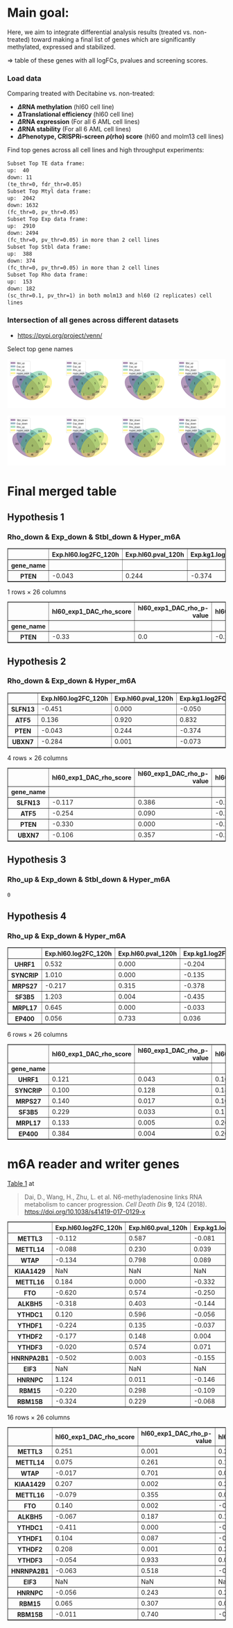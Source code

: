 # Main goal: 
Here, we aim to integrate differential analysis results (treated vs. non-treated) toward making a final list of genes which are significantly methylated, expressed and stabilized.

=> table of these genes with all logFCs, pvalues and screening scores.


### Load data
Comparing treated with Decitabine vs. non-treated:
- **$\Delta$RNA methylation**  (hl60 cell line)
- **$\Delta$Translational efficiency** (hl60 cell line)
- **$\Delta$RNA expression** (For all 6 AML cell lines)
- **$\Delta$RNA stability** (For all 6 AML cell lines)
- **$\Delta$Phenotype, CRISPRi-screen $\rho$(rho) score** (hl60 and molm13 cell lines) 



Find top genes across all cell lines and high throughput experiments:

    Subset Top TE data frame:
    up:  40
    down: 11
    (te_thr=0, fdr_thr=0.05)
    Subset Top Mtyl data frame:
    up:  2042
    down: 1632
    (fc_thr=0, pv_thr=0.05)
    Subset Top Exp data frame:
    up:  2910
    down: 2494
    (fc_thr=0, pv_thr=0.05) in more than 2 cell lines
    Subset Top Stbl data frame:
    up:  388
    down: 374
    (fc_thr=0, pv_thr=0.05) in more than 2 cell lines
    Subset Top Rho data frame:
    up:  153
    down: 182
    (sc_thr=0.1, pv_thr=1) in both molm13 and hl60 (2 replicates) cell lines


### Intersection of all genes across different datasets

- https://pypi.org/project/venn/

Select top gene names 

    
![png](img/venn_1.png)
    
![png](img/venn_2.png)

# Final merged table

## Hypothesis 1
### Rho_down & Exp_down & Stbl_down & Hyper_m6A


<table border="1" class="dataframe">
  <thead>
    <tr style="text-align: right;">
      <th></th>
      <th>Exp.hl60.log2FC_120h</th>
      <th>Exp.hl60.pval_120h</th>
      <th>Exp.kg1.log2FC</th>
      <th>Exp.kg1.pval</th>
      <th>Exp.molm14.log2FC</th>
      <th>Exp.molm14.pval</th>
      <th>Exp.ociaml2.log2FC</th>
      <th>Exp.ociaml2.pval</th>
      <th>Exp.ociaml3.log2FC</th>
      <th>Exp.ociaml3.pval</th>
      <th>...</th>
      <th>Stbl.molm14.logFC</th>
      <th>Stbl.molm14.pval</th>
      <th>Stbl.ociaml2.logFC</th>
      <th>Stbl.ociaml2.pval</th>
      <th>Stbl.ociaml3.logFC</th>
      <th>Stbl.ociaml3.pval</th>
      <th>Stbl.thp1.logFC</th>
      <th>Stbl.thp1.pval</th>
      <th>TE.Estimate_treatmentDRUG</th>
      <th>TE.fdr_Pr...z.._treatmentDRUG</th>
    </tr>
    <tr>
      <th>gene_name</th>
      <th></th>
      <th></th>
      <th></th>
      <th></th>
      <th></th>
      <th></th>
      <th></th>
      <th></th>
      <th></th>
      <th></th>
      <th></th>
      <th></th>
      <th></th>
      <th></th>
      <th></th>
      <th></th>
      <th></th>
      <th></th>
      <th></th>
      <th></th>
      <th></th>
    </tr>
  </thead>
  <tbody>
    <tr>
      <th>PTEN</th>
      <td>-0.043</td>
      <td>0.244</td>
      <td>-0.374</td>
      <td>0.005</td>
      <td>0.027</td>
      <td>0.888</td>
      <td>-0.014</td>
      <td>0.917</td>
      <td>0.174</td>
      <td>0.436</td>
      <td>...</td>
      <td>-0.084</td>
      <td>0.462</td>
      <td>-0.204</td>
      <td>0.276</td>
      <td>0.607</td>
      <td>0.001</td>
      <td>0.027</td>
      <td>0.847</td>
      <td>0.148</td>
      <td>0.908</td>
    </tr>
  </tbody>
</table>
<p>1 rows × 26 columns</p>
</div>




<table border="1" class="dataframe">
  <thead>
    <tr style="text-align: right;">
      <th></th>
      <th>hl60_exp1_DAC_rho_score</th>
      <th>hl60_exp1_DAC_rho_p-value</th>
      <th>hl60_exp2_DAC_rho_score</th>
      <th>hl60_exp2_DAC_rho_p-value</th>
      <th>hl60_exp2_GSK_rho_score</th>
      <th>hl60_exp2_GSK_rho_p-value</th>
      <th>molm13_exp_DAC_gamma_score</th>
      <th>molm13_exp_DAC_gamma_p-value</th>
      <th>molm13_exp_GSK_gamma_score</th>
      <th>molm13_exp_GSK_gamma_p-value</th>
    </tr>
    <tr>
      <th>gene_name</th>
      <th></th>
      <th></th>
      <th></th>
      <th></th>
      <th></th>
      <th></th>
      <th></th>
      <th></th>
      <th></th>
      <th></th>
    </tr>
  </thead>
  <tbody>
    <tr>
      <th>PTEN</th>
      <td>-0.33</td>
      <td>0.0</td>
      <td>-0.284</td>
      <td>0.097</td>
      <td>-0.29</td>
      <td>0.002</td>
      <td>-0.042</td>
      <td>0.806</td>
      <td>-0.042</td>
      <td>0.806</td>
    </tr>
  </tbody>
</table>
</div>



## Hypothesis 2
### Rho_down & Exp_down & Hyper_m6A


<table border="1" class="dataframe">
  <thead>
    <tr style="text-align: right;">
      <th></th>
      <th>Exp.hl60.log2FC_120h</th>
      <th>Exp.hl60.pval_120h</th>
      <th>Exp.kg1.log2FC</th>
      <th>Exp.kg1.pval</th>
      <th>Exp.molm14.log2FC</th>
      <th>Exp.molm14.pval</th>
      <th>Exp.ociaml2.log2FC</th>
      <th>Exp.ociaml2.pval</th>
      <th>Exp.ociaml3.log2FC</th>
      <th>Exp.ociaml3.pval</th>
      <th>...</th>
      <th>Stbl.molm14.logFC</th>
      <th>Stbl.molm14.pval</th>
      <th>Stbl.ociaml2.logFC</th>
      <th>Stbl.ociaml2.pval</th>
      <th>Stbl.ociaml3.logFC</th>
      <th>Stbl.ociaml3.pval</th>
      <th>Stbl.thp1.logFC</th>
      <th>Stbl.thp1.pval</th>
      <th>TE.Estimate_treatmentDRUG</th>
      <th>TE.fdr_Pr...z.._treatmentDRUG</th>
    </tr>
  </thead>
  <tbody>
    <tr>
      <th>SLFN13</th>
      <td>-0.451</td>
      <td>0.000</td>
      <td>-0.050</td>
      <td>0.895</td>
      <td>0.708</td>
      <td>0.194</td>
      <td>0.228</td>
      <td>0.451</td>
      <td>0.579</td>
      <td>0.187</td>
      <td>...</td>
      <td>NaN</td>
      <td>NaN</td>
      <td>NaN</td>
      <td>NaN</td>
      <td>NaN</td>
      <td>NaN</td>
      <td>NaN</td>
      <td>NaN</td>
      <td>0.432</td>
      <td>0.491</td>
    </tr>
    <tr>
      <th>ATF5</th>
      <td>0.136</td>
      <td>0.920</td>
      <td>0.832</td>
      <td>0.003</td>
      <td>-1.391</td>
      <td>0.000</td>
      <td>-0.035</td>
      <td>0.859</td>
      <td>0.433</td>
      <td>0.097</td>
      <td>...</td>
      <td>NaN</td>
      <td>NaN</td>
      <td>NaN</td>
      <td>NaN</td>
      <td>NaN</td>
      <td>NaN</td>
      <td>NaN</td>
      <td>NaN</td>
      <td>0.343</td>
      <td>0.730</td>
    </tr>
    <tr>
      <th>PTEN</th>
      <td>-0.043</td>
      <td>0.244</td>
      <td>-0.374</td>
      <td>0.005</td>
      <td>0.027</td>
      <td>0.888</td>
      <td>-0.014</td>
      <td>0.917</td>
      <td>0.174</td>
      <td>0.436</td>
      <td>...</td>
      <td>-0.084</td>
      <td>0.462</td>
      <td>-0.204</td>
      <td>0.276</td>
      <td>0.607</td>
      <td>0.001</td>
      <td>0.027</td>
      <td>0.847</td>
      <td>0.148</td>
      <td>0.908</td>
    </tr>
    <tr>
      <th>UBXN7</th>
      <td>-0.284</td>
      <td>0.001</td>
      <td>-0.073</td>
      <td>0.653</td>
      <td>0.506</td>
      <td>0.023</td>
      <td>0.085</td>
      <td>0.580</td>
      <td>-0.004</td>
      <td>0.987</td>
      <td>...</td>
      <td>-0.104</td>
      <td>0.348</td>
      <td>-0.064</td>
      <td>0.574</td>
      <td>-0.177</td>
      <td>0.230</td>
      <td>-0.354</td>
      <td>0.026</td>
      <td>-0.111</td>
      <td>0.922</td>
    </tr>
  </tbody>
</table>
<p>4 rows × 26 columns</p>
</div>


<table border="1" class="dataframe">
  <thead>
    <tr style="text-align: right;">
      <th></th>
      <th>hl60_exp1_DAC_rho_score</th>
      <th>hl60_exp1_DAC_rho_p-value</th>
      <th>hl60_exp2_DAC_rho_score</th>
      <th>hl60_exp2_DAC_rho_p-value</th>
      <th>hl60_exp2_GSK_rho_score</th>
      <th>hl60_exp2_GSK_rho_p-value</th>
      <th>molm13_exp_DAC_gamma_score</th>
      <th>molm13_exp_DAC_gamma_p-value</th>
      <th>molm13_exp_GSK_gamma_score</th>
      <th>molm13_exp_GSK_gamma_p-value</th>
    </tr>
    <tr>
      <th>gene_name</th>
      <th></th>
      <th></th>
      <th></th>
      <th></th>
      <th></th>
      <th></th>
      <th></th>
      <th></th>
      <th></th>
      <th></th>
    </tr>
  </thead>
  <tbody>
    <tr>
      <th>SLFN13</th>
      <td>-0.117</td>
      <td>0.386</td>
      <td>-0.271</td>
      <td>0.121</td>
      <td>-0.300</td>
      <td>0.380</td>
      <td>-0.044</td>
      <td>0.943</td>
      <td>-0.044</td>
      <td>0.943</td>
    </tr>
    <tr>
      <th>ATF5</th>
      <td>-0.254</td>
      <td>0.090</td>
      <td>-0.217</td>
      <td>0.033</td>
      <td>-0.273</td>
      <td>0.023</td>
      <td>-0.288</td>
      <td>0.220</td>
      <td>-0.288</td>
      <td>0.220</td>
    </tr>
    <tr>
      <th>PTEN</th>
      <td>-0.330</td>
      <td>0.000</td>
      <td>-0.284</td>
      <td>0.097</td>
      <td>-0.290</td>
      <td>0.002</td>
      <td>-0.042</td>
      <td>0.806</td>
      <td>-0.042</td>
      <td>0.806</td>
    </tr>
    <tr>
      <th>UBXN7</th>
      <td>-0.106</td>
      <td>0.357</td>
      <td>-0.201</td>
      <td>0.005</td>
      <td>-0.267</td>
      <td>0.013</td>
      <td>-0.043</td>
      <td>0.278</td>
      <td>-0.043</td>
      <td>0.278</td>
    </tr>
  </tbody>
</table>
</div>



## Hypothesis 3

### Rho_up & Exp_down & Stbl_down & Hyper_m6A




    0



## Hypothesis 4
### Rho_up & Exp_down & Hyper_m6A


<table border="1" class="dataframe">
  <thead>
    <tr style="text-align: right;">
      <th></th>
      <th>Exp.hl60.log2FC_120h</th>
      <th>Exp.hl60.pval_120h</th>
      <th>Exp.kg1.log2FC</th>
      <th>Exp.kg1.pval</th>
      <th>Exp.molm14.log2FC</th>
      <th>Exp.molm14.pval</th>
      <th>Exp.ociaml2.log2FC</th>
      <th>Exp.ociaml2.pval</th>
      <th>Exp.ociaml3.log2FC</th>
      <th>Exp.ociaml3.pval</th>
      <th>...</th>
      <th>Stbl.molm14.logFC</th>
      <th>Stbl.molm14.pval</th>
      <th>Stbl.ociaml2.logFC</th>
      <th>Stbl.ociaml2.pval</th>
      <th>Stbl.ociaml3.logFC</th>
      <th>Stbl.ociaml3.pval</th>
      <th>Stbl.thp1.logFC</th>
      <th>Stbl.thp1.pval</th>
      <th>TE.Estimate_treatmentDRUG</th>
      <th>TE.fdr_Pr...z.._treatmentDRUG</th>
    </tr>
  </thead>
  <tbody>
    <tr>
      <th>UHRF1</th>
      <td>0.532</td>
      <td>0.000</td>
      <td>-0.204</td>
      <td>0.204</td>
      <td>-0.341</td>
      <td>0.018</td>
      <td>-0.206</td>
      <td>0.120</td>
      <td>-0.195</td>
      <td>0.292</td>
      <td>...</td>
      <td>-0.283</td>
      <td>0.036</td>
      <td>-0.000</td>
      <td>1.000</td>
      <td>-0.204</td>
      <td>0.176</td>
      <td>0.059</td>
      <td>0.669</td>
      <td>NaN</td>
      <td>NaN</td>
    </tr>
    <tr>
      <th>SYNCRIP</th>
      <td>1.010</td>
      <td>0.000</td>
      <td>-0.135</td>
      <td>0.284</td>
      <td>-0.361</td>
      <td>0.028</td>
      <td>-0.122</td>
      <td>0.427</td>
      <td>-0.005</td>
      <td>0.985</td>
      <td>...</td>
      <td>-0.078</td>
      <td>0.431</td>
      <td>-0.043</td>
      <td>0.675</td>
      <td>0.109</td>
      <td>0.349</td>
      <td>-0.010</td>
      <td>0.931</td>
      <td>0.126</td>
      <td>0.659</td>
    </tr>
    <tr>
      <th>MRPS27</th>
      <td>-0.217</td>
      <td>0.315</td>
      <td>-0.378</td>
      <td>0.037</td>
      <td>0.065</td>
      <td>0.796</td>
      <td>-0.313</td>
      <td>0.019</td>
      <td>0.332</td>
      <td>0.286</td>
      <td>...</td>
      <td>0.175</td>
      <td>0.109</td>
      <td>0.125</td>
      <td>0.258</td>
      <td>0.241</td>
      <td>0.065</td>
      <td>0.091</td>
      <td>0.510</td>
      <td>-0.224</td>
      <td>0.806</td>
    </tr>
    <tr>
      <th>SF3B5</th>
      <td>1.203</td>
      <td>0.004</td>
      <td>-0.435</td>
      <td>0.045</td>
      <td>0.058</td>
      <td>0.804</td>
      <td>-0.083</td>
      <td>0.726</td>
      <td>-0.290</td>
      <td>0.435</td>
      <td>...</td>
      <td>NaN</td>
      <td>NaN</td>
      <td>NaN</td>
      <td>NaN</td>
      <td>NaN</td>
      <td>NaN</td>
      <td>NaN</td>
      <td>NaN</td>
      <td>0.104</td>
      <td>0.921</td>
    </tr>
    <tr>
      <th>MRPL17</th>
      <td>0.645</td>
      <td>0.000</td>
      <td>-0.033</td>
      <td>0.891</td>
      <td>-0.274</td>
      <td>0.183</td>
      <td>-0.108</td>
      <td>0.583</td>
      <td>-0.406</td>
      <td>0.035</td>
      <td>...</td>
      <td>NaN</td>
      <td>NaN</td>
      <td>NaN</td>
      <td>NaN</td>
      <td>NaN</td>
      <td>NaN</td>
      <td>NaN</td>
      <td>NaN</td>
      <td>-0.099</td>
      <td>0.928</td>
    </tr>
    <tr>
      <th>EP400</th>
      <td>0.056</td>
      <td>0.733</td>
      <td>0.036</td>
      <td>0.779</td>
      <td>-0.357</td>
      <td>0.014</td>
      <td>-0.092</td>
      <td>0.497</td>
      <td>-0.468</td>
      <td>0.010</td>
      <td>...</td>
      <td>NaN</td>
      <td>NaN</td>
      <td>NaN</td>
      <td>NaN</td>
      <td>NaN</td>
      <td>NaN</td>
      <td>NaN</td>
      <td>NaN</td>
      <td>0.129</td>
      <td>0.771</td>
    </tr>
  </tbody>
</table>
<p>6 rows × 26 columns</p>
</div>


<table border="1" class="dataframe">
  <thead>
    <tr style="text-align: right;">
      <th></th>
      <th>hl60_exp1_DAC_rho_score</th>
      <th>hl60_exp1_DAC_rho_p-value</th>
      <th>hl60_exp2_DAC_rho_score</th>
      <th>hl60_exp2_DAC_rho_p-value</th>
      <th>hl60_exp2_GSK_rho_score</th>
      <th>hl60_exp2_GSK_rho_p-value</th>
      <th>molm13_exp_DAC_gamma_score</th>
      <th>molm13_exp_DAC_gamma_p-value</th>
      <th>molm13_exp_GSK_gamma_score</th>
      <th>molm13_exp_GSK_gamma_p-value</th>
    </tr>
    <tr>
      <th>gene_name</th>
      <th></th>
      <th></th>
      <th></th>
      <th></th>
      <th></th>
      <th></th>
      <th></th>
      <th></th>
      <th></th>
      <th></th>
    </tr>
  </thead>
  <tbody>
    <tr>
      <th>UHRF1</th>
      <td>0.121</td>
      <td>0.043</td>
      <td>0.165</td>
      <td>0.018</td>
      <td>0.411</td>
      <td>0.003</td>
      <td>-0.093</td>
      <td>0.925</td>
      <td>-0.093</td>
      <td>0.925</td>
    </tr>
    <tr>
      <th>SYNCRIP</th>
      <td>0.100</td>
      <td>0.128</td>
      <td>0.184</td>
      <td>0.003</td>
      <td>0.182</td>
      <td>0.019</td>
      <td>-0.131</td>
      <td>0.311</td>
      <td>-0.131</td>
      <td>0.311</td>
    </tr>
    <tr>
      <th>MRPS27</th>
      <td>0.140</td>
      <td>0.017</td>
      <td>0.101</td>
      <td>0.337</td>
      <td>0.264</td>
      <td>0.003</td>
      <td>-0.215</td>
      <td>0.001</td>
      <td>-0.215</td>
      <td>0.001</td>
    </tr>
    <tr>
      <th>SF3B5</th>
      <td>0.229</td>
      <td>0.033</td>
      <td>0.111</td>
      <td>0.057</td>
      <td>0.102</td>
      <td>0.294</td>
      <td>-0.179</td>
      <td>0.018</td>
      <td>-0.179</td>
      <td>0.018</td>
    </tr>
    <tr>
      <th>MRPL17</th>
      <td>0.133</td>
      <td>0.005</td>
      <td>0.260</td>
      <td>0.038</td>
      <td>0.242</td>
      <td>0.023</td>
      <td>-0.211</td>
      <td>0.249</td>
      <td>-0.211</td>
      <td>0.249</td>
    </tr>
    <tr>
      <th>EP400</th>
      <td>0.384</td>
      <td>0.004</td>
      <td>0.204</td>
      <td>0.009</td>
      <td>0.172</td>
      <td>0.035</td>
      <td>-0.275</td>
      <td>0.119</td>
      <td>-0.275</td>
      <td>0.119</td>
    </tr>
  </tbody>
</table>
</div>



# m6A reader and writer genes 
[Table 1](https://www.nature.com/articles/s41419-017-0129-x/tables/1) at
> Dai, D., Wang, H., Zhu, L. et al. N6-methyladenosine links RNA metabolism to cancer progression. _Cell Death Dis_ **9**, 124 (2018). https://doi.org/10.1038/s41419-017-0129-x


<table border="1" class="dataframe">
  <thead>
    <tr style="text-align: right;">
      <th></th>
      <th>Exp.hl60.log2FC_120h</th>
      <th>Exp.hl60.pval_120h</th>
      <th>Exp.kg1.log2FC</th>
      <th>Exp.kg1.pval</th>
      <th>Exp.molm14.log2FC</th>
      <th>Exp.molm14.pval</th>
      <th>Exp.ociaml2.log2FC</th>
      <th>Exp.ociaml2.pval</th>
      <th>Exp.ociaml3.log2FC</th>
      <th>Exp.ociaml3.pval</th>
      <th>...</th>
      <th>Stbl.molm14.logFC</th>
      <th>Stbl.molm14.pval</th>
      <th>Stbl.ociaml2.logFC</th>
      <th>Stbl.ociaml2.pval</th>
      <th>Stbl.ociaml3.logFC</th>
      <th>Stbl.ociaml3.pval</th>
      <th>Stbl.thp1.logFC</th>
      <th>Stbl.thp1.pval</th>
      <th>TE.Estimate_treatmentDRUG</th>
      <th>TE.fdr_Pr...z.._treatmentDRUG</th>
    </tr>
  </thead>
  <tbody>
    <tr>
      <th>METTL3</th>
      <td>-0.112</td>
      <td>0.587</td>
      <td>-0.081</td>
      <td>0.577</td>
      <td>0.100</td>
      <td>0.606</td>
      <td>0.066</td>
      <td>0.756</td>
      <td>-0.009</td>
      <td>0.967</td>
      <td>...</td>
      <td>-0.096</td>
      <td>0.302</td>
      <td>0.055</td>
      <td>0.669</td>
      <td>-0.004</td>
      <td>0.976</td>
      <td>-0.023</td>
      <td>0.827</td>
      <td>0.105</td>
      <td>0.932</td>
    </tr>
    <tr>
      <th>METTL14</th>
      <td>-0.088</td>
      <td>0.230</td>
      <td>0.039</td>
      <td>0.844</td>
      <td>-0.009</td>
      <td>0.966</td>
      <td>0.052</td>
      <td>0.760</td>
      <td>0.223</td>
      <td>0.337</td>
      <td>...</td>
      <td>NaN</td>
      <td>NaN</td>
      <td>NaN</td>
      <td>NaN</td>
      <td>NaN</td>
      <td>NaN</td>
      <td>NaN</td>
      <td>NaN</td>
      <td>0.170</td>
      <td>0.866</td>
    </tr>
    <tr>
      <th>WTAP</th>
      <td>-0.134</td>
      <td>0.798</td>
      <td>0.089</td>
      <td>0.749</td>
      <td>0.279</td>
      <td>0.235</td>
      <td>0.046</td>
      <td>0.867</td>
      <td>0.070</td>
      <td>0.815</td>
      <td>...</td>
      <td>-0.105</td>
      <td>0.500</td>
      <td>0.001</td>
      <td>0.994</td>
      <td>-0.118</td>
      <td>0.475</td>
      <td>-0.078</td>
      <td>0.593</td>
      <td>-0.024</td>
      <td>0.985</td>
    </tr>
    <tr>
      <th>KIAA1429</th>
      <td>NaN</td>
      <td>NaN</td>
      <td>NaN</td>
      <td>NaN</td>
      <td>NaN</td>
      <td>NaN</td>
      <td>NaN</td>
      <td>NaN</td>
      <td>NaN</td>
      <td>NaN</td>
      <td>...</td>
      <td>0.303</td>
      <td>0.050</td>
      <td>-0.077</td>
      <td>0.449</td>
      <td>-0.105</td>
      <td>0.341</td>
      <td>0.019</td>
      <td>0.844</td>
      <td>NaN</td>
      <td>NaN</td>
    </tr>
    <tr>
      <th>METTL16</th>
      <td>0.184</td>
      <td>0.000</td>
      <td>-0.332</td>
      <td>0.135</td>
      <td>-0.480</td>
      <td>0.053</td>
      <td>-0.148</td>
      <td>0.663</td>
      <td>-0.491</td>
      <td>0.017</td>
      <td>...</td>
      <td>NaN</td>
      <td>NaN</td>
      <td>NaN</td>
      <td>NaN</td>
      <td>NaN</td>
      <td>NaN</td>
      <td>NaN</td>
      <td>NaN</td>
      <td>NaN</td>
      <td>NaN</td>
    </tr>
    <tr>
      <th>FTO</th>
      <td>-0.620</td>
      <td>0.574</td>
      <td>-0.250</td>
      <td>0.149</td>
      <td>-0.834</td>
      <td>0.254</td>
      <td>0.575</td>
      <td>0.146</td>
      <td>-0.694</td>
      <td>0.007</td>
      <td>...</td>
      <td>NaN</td>
      <td>NaN</td>
      <td>NaN</td>
      <td>NaN</td>
      <td>NaN</td>
      <td>NaN</td>
      <td>NaN</td>
      <td>NaN</td>
      <td>NaN</td>
      <td>NaN</td>
    </tr>
    <tr>
      <th>ALKBH5</th>
      <td>-0.318</td>
      <td>0.403</td>
      <td>-0.144</td>
      <td>0.410</td>
      <td>-0.102</td>
      <td>0.517</td>
      <td>-0.138</td>
      <td>0.356</td>
      <td>-0.076</td>
      <td>0.667</td>
      <td>...</td>
      <td>NaN</td>
      <td>NaN</td>
      <td>NaN</td>
      <td>NaN</td>
      <td>NaN</td>
      <td>NaN</td>
      <td>NaN</td>
      <td>NaN</td>
      <td>NaN</td>
      <td>NaN</td>
    </tr>
    <tr>
      <th>YTHDC1</th>
      <td>0.120</td>
      <td>0.596</td>
      <td>-0.056</td>
      <td>0.702</td>
      <td>-0.080</td>
      <td>0.609</td>
      <td>0.006</td>
      <td>0.967</td>
      <td>0.100</td>
      <td>0.634</td>
      <td>...</td>
      <td>-0.224</td>
      <td>0.152</td>
      <td>0.051</td>
      <td>0.740</td>
      <td>-0.070</td>
      <td>0.635</td>
      <td>-0.021</td>
      <td>0.853</td>
      <td>NaN</td>
      <td>NaN</td>
    </tr>
    <tr>
      <th>YTHDF1</th>
      <td>-0.224</td>
      <td>0.135</td>
      <td>-0.037</td>
      <td>0.799</td>
      <td>-0.076</td>
      <td>0.698</td>
      <td>0.035</td>
      <td>0.857</td>
      <td>-0.123</td>
      <td>0.542</td>
      <td>...</td>
      <td>NaN</td>
      <td>NaN</td>
      <td>NaN</td>
      <td>NaN</td>
      <td>NaN</td>
      <td>NaN</td>
      <td>NaN</td>
      <td>NaN</td>
      <td>0.561</td>
      <td>0.395</td>
    </tr>
    <tr>
      <th>YTHDF2</th>
      <td>-0.177</td>
      <td>0.148</td>
      <td>0.004</td>
      <td>0.977</td>
      <td>0.278</td>
      <td>0.338</td>
      <td>-0.330</td>
      <td>0.065</td>
      <td>0.145</td>
      <td>0.550</td>
      <td>...</td>
      <td>0.038</td>
      <td>0.704</td>
      <td>-0.159</td>
      <td>0.104</td>
      <td>-0.064</td>
      <td>0.542</td>
      <td>-0.037</td>
      <td>0.710</td>
      <td>0.100</td>
      <td>0.875</td>
    </tr>
    <tr>
      <th>YTHDF3</th>
      <td>-0.020</td>
      <td>0.574</td>
      <td>0.071</td>
      <td>0.571</td>
      <td>0.325</td>
      <td>0.102</td>
      <td>0.059</td>
      <td>0.711</td>
      <td>-0.220</td>
      <td>0.245</td>
      <td>...</td>
      <td>0.540</td>
      <td>0.019</td>
      <td>0.207</td>
      <td>0.074</td>
      <td>0.196</td>
      <td>0.085</td>
      <td>0.170</td>
      <td>0.064</td>
      <td>0.322</td>
      <td>0.601</td>
    </tr>
    <tr>
      <th>HNRNPA2B1</th>
      <td>-0.502</td>
      <td>0.003</td>
      <td>-0.155</td>
      <td>0.372</td>
      <td>-0.302</td>
      <td>0.102</td>
      <td>-0.083</td>
      <td>0.611</td>
      <td>0.068</td>
      <td>0.738</td>
      <td>...</td>
      <td>-0.103</td>
      <td>0.513</td>
      <td>-0.009</td>
      <td>0.938</td>
      <td>-0.107</td>
      <td>0.474</td>
      <td>-0.177</td>
      <td>0.370</td>
      <td>0.252</td>
      <td>0.028</td>
    </tr>
    <tr>
      <th>EIF3</th>
      <td>NaN</td>
      <td>NaN</td>
      <td>NaN</td>
      <td>NaN</td>
      <td>NaN</td>
      <td>NaN</td>
      <td>NaN</td>
      <td>NaN</td>
      <td>NaN</td>
      <td>NaN</td>
      <td>...</td>
      <td>NaN</td>
      <td>NaN</td>
      <td>NaN</td>
      <td>NaN</td>
      <td>NaN</td>
      <td>NaN</td>
      <td>NaN</td>
      <td>NaN</td>
      <td>NaN</td>
      <td>NaN</td>
    </tr>
    <tr>
      <th>HNRNPC</th>
      <td>1.124</td>
      <td>0.011</td>
      <td>-0.146</td>
      <td>0.367</td>
      <td>-0.056</td>
      <td>0.729</td>
      <td>-0.169</td>
      <td>0.204</td>
      <td>-0.074</td>
      <td>0.648</td>
      <td>...</td>
      <td>-0.046</td>
      <td>0.641</td>
      <td>0.013</td>
      <td>0.906</td>
      <td>-0.117</td>
      <td>0.430</td>
      <td>0.176</td>
      <td>0.098</td>
      <td>0.257</td>
      <td>0.191</td>
    </tr>
    <tr>
      <th>RBM15</th>
      <td>-0.220</td>
      <td>0.298</td>
      <td>-0.109</td>
      <td>0.480</td>
      <td>-0.095</td>
      <td>0.627</td>
      <td>-0.100</td>
      <td>0.533</td>
      <td>-0.073</td>
      <td>0.676</td>
      <td>...</td>
      <td>NaN</td>
      <td>NaN</td>
      <td>NaN</td>
      <td>NaN</td>
      <td>NaN</td>
      <td>NaN</td>
      <td>NaN</td>
      <td>NaN</td>
      <td>0.159</td>
      <td>0.845</td>
    </tr>
    <tr>
      <th>RBM15B</th>
      <td>-0.324</td>
      <td>0.229</td>
      <td>-0.068</td>
      <td>0.644</td>
      <td>-0.026</td>
      <td>0.870</td>
      <td>-0.011</td>
      <td>0.940</td>
      <td>0.022</td>
      <td>0.897</td>
      <td>...</td>
      <td>NaN</td>
      <td>NaN</td>
      <td>NaN</td>
      <td>NaN</td>
      <td>NaN</td>
      <td>NaN</td>
      <td>NaN</td>
      <td>NaN</td>
      <td>0.146</td>
      <td>0.928</td>
    </tr>
  </tbody>
</table>
<p>16 rows × 26 columns</p>
</div>


<table border="1" class="dataframe">
  <thead>
    <tr style="text-align: right;">
      <th></th>
      <th>hl60_exp1_DAC_rho_score</th>
      <th>hl60_exp1_DAC_rho_p-value</th>
      <th>hl60_exp2_DAC_rho_score</th>
      <th>hl60_exp2_DAC_rho_p-value</th>
      <th>hl60_exp2_GSK_rho_score</th>
      <th>hl60_exp2_GSK_rho_p-value</th>
      <th>molm13_exp_DAC_gamma_score</th>
      <th>molm13_exp_DAC_gamma_p-value</th>
      <th>molm13_exp_GSK_gamma_score</th>
      <th>molm13_exp_GSK_gamma_p-value</th>
    </tr>
  </thead>
  <tbody>
    <tr>
      <th>METTL3</th>
      <td>0.251</td>
      <td>0.001</td>
      <td>0.206</td>
      <td>0.022</td>
      <td>0.257</td>
      <td>0.028</td>
      <td>-0.304</td>
      <td>0.007</td>
      <td>-0.304</td>
      <td>0.007</td>
    </tr>
    <tr>
      <th>METTL14</th>
      <td>0.075</td>
      <td>0.261</td>
      <td>0.142</td>
      <td>0.226</td>
      <td>0.175</td>
      <td>0.137</td>
      <td>-0.181</td>
      <td>0.001</td>
      <td>-0.181</td>
      <td>0.001</td>
    </tr>
    <tr>
      <th>WTAP</th>
      <td>-0.017</td>
      <td>0.701</td>
      <td>0.074</td>
      <td>0.303</td>
      <td>0.081</td>
      <td>0.592</td>
      <td>0.068</td>
      <td>0.418</td>
      <td>0.068</td>
      <td>0.418</td>
    </tr>
    <tr>
      <th>KIAA1429</th>
      <td>0.207</td>
      <td>0.002</td>
      <td>0.212</td>
      <td>0.003</td>
      <td>0.266</td>
      <td>0.011</td>
      <td>-0.513</td>
      <td>0.074</td>
      <td>-0.513</td>
      <td>0.074</td>
    </tr>
    <tr>
      <th>METTL16</th>
      <td>-0.079</td>
      <td>0.355</td>
      <td>0.092</td>
      <td>0.298</td>
      <td>0.027</td>
      <td>0.701</td>
      <td>-0.558</td>
      <td>0.002</td>
      <td>-0.558</td>
      <td>0.002</td>
    </tr>
    <tr>
      <th>FTO</th>
      <td>0.140</td>
      <td>0.002</td>
      <td>-0.088</td>
      <td>0.520</td>
      <td>-0.056</td>
      <td>0.133</td>
      <td>-0.097</td>
      <td>0.042</td>
      <td>-0.097</td>
      <td>0.042</td>
    </tr>
    <tr>
      <th>ALKBH5</th>
      <td>-0.067</td>
      <td>0.187</td>
      <td>0.179</td>
      <td>0.016</td>
      <td>0.127</td>
      <td>0.191</td>
      <td>0.037</td>
      <td>0.641</td>
      <td>0.037</td>
      <td>0.641</td>
    </tr>
    <tr>
      <th>YTHDC1</th>
      <td>-0.411</td>
      <td>0.000</td>
      <td>-0.407</td>
      <td>0.003</td>
      <td>-0.583</td>
      <td>0.000</td>
      <td>-0.359</td>
      <td>0.036</td>
      <td>-0.359</td>
      <td>0.036</td>
    </tr>
    <tr>
      <th>YTHDF1</th>
      <td>0.104</td>
      <td>0.087</td>
      <td>-0.048</td>
      <td>0.712</td>
      <td>-0.011</td>
      <td>0.820</td>
      <td>-0.010</td>
      <td>0.459</td>
      <td>-0.010</td>
      <td>0.459</td>
    </tr>
    <tr>
      <th>YTHDF2</th>
      <td>0.208</td>
      <td>0.001</td>
      <td>0.274</td>
      <td>0.002</td>
      <td>0.324</td>
      <td>0.004</td>
      <td>-0.109</td>
      <td>0.059</td>
      <td>-0.109</td>
      <td>0.059</td>
    </tr>
    <tr>
      <th>YTHDF3</th>
      <td>-0.054</td>
      <td>0.933</td>
      <td>0.083</td>
      <td>0.244</td>
      <td>0.099</td>
      <td>0.167</td>
      <td>0.012</td>
      <td>0.778</td>
      <td>0.012</td>
      <td>0.778</td>
    </tr>
    <tr>
      <th>HNRNPA2B1</th>
      <td>-0.063</td>
      <td>0.518</td>
      <td>-0.015</td>
      <td>0.519</td>
      <td>-0.476</td>
      <td>0.025</td>
      <td>-0.036</td>
      <td>0.219</td>
      <td>-0.036</td>
      <td>0.219</td>
    </tr>
    <tr>
      <th>EIF3</th>
      <td>NaN</td>
      <td>NaN</td>
      <td>NaN</td>
      <td>NaN</td>
      <td>NaN</td>
      <td>NaN</td>
      <td>NaN</td>
      <td>NaN</td>
      <td>NaN</td>
      <td>NaN</td>
    </tr>
    <tr>
      <th>HNRNPC</th>
      <td>-0.056</td>
      <td>0.243</td>
      <td>0.212</td>
      <td>0.130</td>
      <td>0.059</td>
      <td>0.742</td>
      <td>-0.334</td>
      <td>0.016</td>
      <td>-0.334</td>
      <td>0.016</td>
    </tr>
    <tr>
      <th>RBM15</th>
      <td>0.065</td>
      <td>0.307</td>
      <td>0.076</td>
      <td>0.138</td>
      <td>0.185</td>
      <td>0.500</td>
      <td>-0.082</td>
      <td>0.961</td>
      <td>-0.082</td>
      <td>0.961</td>
    </tr>
    <tr>
      <th>RBM15B</th>
      <td>-0.011</td>
      <td>0.740</td>
      <td>-0.000</td>
      <td>0.932</td>
      <td>-0.055</td>
      <td>0.395</td>
      <td>-0.048</td>
      <td>0.650</td>
      <td>-0.048</td>
      <td>0.650</td>
    </tr>
  </tbody>
</table>
</div>


